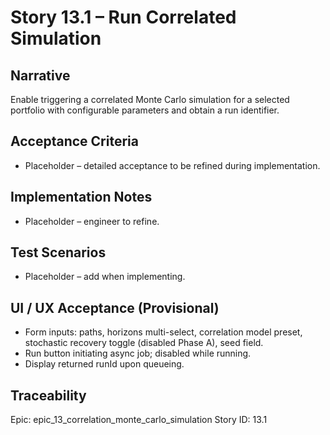 # Story 13.1 – Run Correlated Simulation

## Narrative
Enable triggering a correlated Monte Carlo simulation for a selected portfolio with configurable parameters and obtain a run identifier.

## Acceptance Criteria
- Placeholder – detailed acceptance to be refined during implementation.

## Implementation Notes
- Placeholder – engineer to refine.

## Test Scenarios
- Placeholder – add when implementing.

## UI / UX Acceptance (Provisional)
- Form inputs: paths, horizons multi-select, correlation model preset, stochastic recovery toggle (disabled Phase A), seed field.
- Run button initiating async job; disabled while running.
- Display returned runId upon queueing.

## Traceability
Epic: epic_13_correlation_monte_carlo_simulation
Story ID: 13.1
